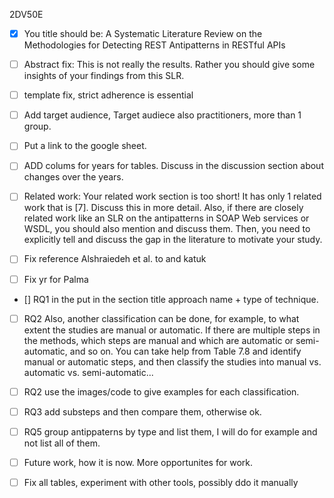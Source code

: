 2DV50E
- [x] You title should be:
A Systematic Literature Review on the Methodologies for Detecting REST Antipatterns in RESTful APIs

- [ ] Abstract fix: This is not really the results. Rather you should give some insights of your findings from this SLR.

- [ ] template fix, strict adherence is essential

- [ ] Add target audience, Target audiece also practitioners, more than 1 group.

- [ ] Put a link to the google sheet.

- [ ] ADD colums for years for tables. Discuss in the discussion section about changes over the years.

- [ ] Related work: Your related work section is too short!
It has only 1 related work that is [7]. Discuss this in more detail.
Also, if there are closely related work like an SLR on the antipatterns in SOAP Web services or WSDL, you should also mention and discuss them. Then, you need to explicitly tell and discuss the gap in the literature to motivate your study.

- [ ] Fix reference Alshraiedeh et al. to and katuk

- [ ] Fix yr for Palma

- [] RQ1 in the put in the section title approach name + type of technique.

- [ ] RQ2 Also, another classification can be done, for example, to what extent the studies are manual or automatic. If there are multiple steps in the methods, which steps are manual and which are automatic or semi-automatic, and so on. You can take help from Table 7.8 and identify manual or automatic steps, and then classify the studies into manual vs. automatic vs. semi-automatic...

- [ ] RQ2 use the images/code to give examples for each classification.

- [ ] RQ3 add substeps and then compare them, otherwise ok.

- [ ] RQ5 group antippaterns by type and list them, I will do for example and not list all of them.

- [ ] Future work, how it is now. More opportunites for work.

- [ ] Fix all tables, experiment with other tools, possibly ddo it manually
